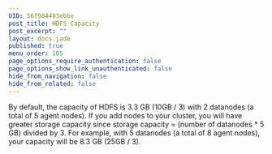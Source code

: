 ```yaml
---
UID: 56f984483ebbe
post_title: HDFS Capacity
post_excerpt: ""
layout: docs.jade
published: true
menu_order: 105
page_options_require_authentication: false
page_options_show_link_unauthenticated: false
hide_from_navigation: false
hide_from_related: false
---
```

By default, the capacity of HDFS is 3.3 GB (10GB / 3) with 2 datanodes (a total of 5 agent nodes). If you add nodes to your cluster, you will have greater storage capacity since storage capacity = (number of datanodes * 5 GB) divided by 3. For example, with 5 datanodes (a total of 8 agent nodes), your capacity will be 8.3 GB (25GB / 3).